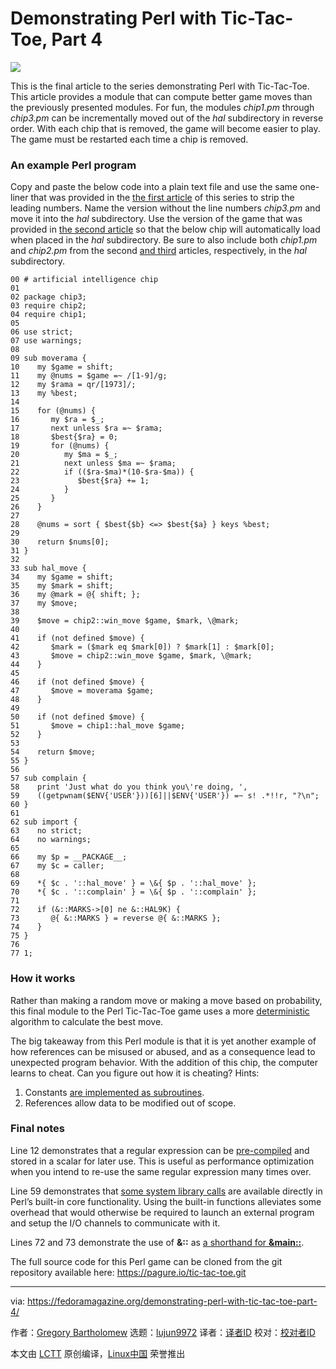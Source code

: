 [#]: collector: (lujun9972)
[#]: translator: ( )
[#]: reviewer: ( )
[#]: publisher: ( )
[#]: url: ( )
[#]: subject: (Demonstrating Perl with Tic-Tac-Toe, Part 4)
[#]: via: (https://fedoramagazine.org/demonstrating-perl-with-tic-tac-toe-part-4/)
[#]: author: (Gregory Bartholomew https://fedoramagazine.org/author/glb/)

Demonstrating Perl with Tic-Tac-Toe, Part 4
======

![][1]

This is the final article to the series demonstrating Perl with Tic-Tac-Toe. This article provides a module that can compute better game moves than the previously presented modules. For fun, the modules _chip1.pm_ through _chip3.pm_ can be incrementally moved out of the _hal_ subdirectory in reverse order. With each chip that is removed, the game will become easier to play. The game must be restarted each time a chip is removed.

### An example Perl program

Copy and paste the below code into a plain text file and use the same one-liner that was provided in the [the first article][2] of this series to strip the leading numbers. Name the version without the line numbers _chip3.pm_ and move it into the _hal_ subdirectory. Use the version of the game that was provided in [the second article][3] so that the below chip will automatically load when placed in the _hal_ subdirectory. Be sure to also include both _chip1.pm_ and _chip2.pm_ from the second [and third][4] articles, respectively, in the _hal_ subdirectory.

```
00 # artificial intelligence chip
01
02 package chip3;
03 require chip2;
04 require chip1;
05
06 use strict;
07 use warnings;
08
09 sub moverama {
10    my $game = shift;
11    my @nums = $game =~ /[1-9]/g;
12    my $rama = qr/[1973]/;
13    my %best;
14
15    for (@nums) {
16       my $ra = $_;
17       next unless $ra =~ $rama;
18       $best{$ra} = 0;
19       for (@nums) {
20          my $ma = $_;
21          next unless $ma =~ $rama;
22          if (($ra-$ma)*(10-$ra-$ma)) {
23             $best{$ra} += 1;
24          }
25       }
26    }
27
28    @nums = sort { $best{$b} <=> $best{$a} } keys %best;
29
30    return $nums[0];
31 }
32
33 sub hal_move {
34    my $game = shift;
35    my $mark = shift;
36    my @mark = @{ shift; };
37    my $move;
38
39    $move = chip2::win_move $game, $mark, \@mark;
40
41    if (not defined $move) {
42       $mark = ($mark eq $mark[0]) ? $mark[1] : $mark[0];
43       $move = chip2::win_move $game, $mark, \@mark;
44    }
45
46    if (not defined $move) {
47       $move = moverama $game;
48    }
49
50    if (not defined $move) {
51       $move = chip1::hal_move $game;
52    }
53
54    return $move;
55 }
56
57 sub complain {
58    print 'Just what do you think you\'re doing, ',
59    ((getpwnam($ENV{'USER'}))[6]||$ENV{'USER'}) =~ s! .*!!r, "?\n";
60 }
61
62 sub import {
63    no strict;
64    no warnings;
65
66    my $p = __PACKAGE__;
67    my $c = caller;
68
69    *{ $c . '::hal_move' } = \&{ $p . '::hal_move' };
70    *{ $c . '::complain' } = \&{ $p . '::complain' };
71
72    if (&::MARKS->[0] ne &::HAL9K) {
73       @{ &::MARKS } = reverse @{ &::MARKS };
74    }
75 }
76
77 1;
```

### How it works

Rather than making a random move or making a move based on probability, this final module to the Perl Tic-Tac-Toe game uses a more [deterministic][5] algorithm to calculate the best move.

The big takeaway from this Perl module is that it is yet another example of how references can be misused or abused, and as a consequence lead to unexpected program behavior. With the addition of this chip, the computer learns to cheat. Can you figure out how it is cheating? Hints:

  1. Constants [are implemented as subroutines][6].
  2. References allow data to be modified out of scope.



### Final notes

Line 12 demonstrates that a regular expression can be [pre-compiled][7] and stored in a scalar for later use. This is useful as performance optimization when you intend to re-use the same regular expression many times over.

Line 59 demonstrates that [some system library calls][8] are available directly in Perl’s built-in core functionality. Using the built-in functions alleviates some overhead that would otherwise be required to launch an external program and setup the I/O channels to communicate with it.

Lines 72 and 73 demonstrate the use of **&amp;::** as [a shorthand for **&amp;main::**][9].

The full source code for this Perl game can be cloned from the git repository available here: <https://pagure.io/tic-tac-toe.git>

--------------------------------------------------------------------------------

via: https://fedoramagazine.org/demonstrating-perl-with-tic-tac-toe-part-4/

作者：[Gregory Bartholomew][a]
选题：[lujun9972][b]
译者：[译者ID](https://github.com/译者ID)
校对：[校对者ID](https://github.com/校对者ID)

本文由 [LCTT](https://github.com/LCTT/TranslateProject) 原创编译，[Linux中国](https://linux.cn/) 荣誉推出

[a]: https://fedoramagazine.org/author/glb/
[b]: https://github.com/lujun9972
[1]: https://fedoramagazine.org/wp-content/uploads/2020/02/perl-tic-tac-toe-816x346.png
[2]: https://fedoramagazine.org/demonstrating-perl-with-tic-tac-toe-part-1/
[3]: https://fedoramagazine.org/demonstrating-perl-with-tic-tac-toe-part-2/
[4]: https://fedoramagazine.org/demonstrating-perl-with-tic-tac-toe-part-3/
[5]: https://en.wikipedia.org/wiki/Deterministic_system
[6]: https://perldoc.perl.org/5.32.0/constant.html#TECHNICAL-NOTES
[7]: https://perldoc.perl.org/5.8.2/perlretut.html#Compiling-and-saving-regular-expressions
[8]: https://perldoc.perl.org/5.8.2/functions/getpwnam.html
[9]: https://perldoc.perl.org/perlmod.html#Packages
